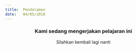 ```yaml
---
title:  Pendalaman
date:   04/05/2018
---
```


### <center>Kami sedang mengerjakan pelajaran ini</center>
<center>Silahkan kembali lagi nanti</center>